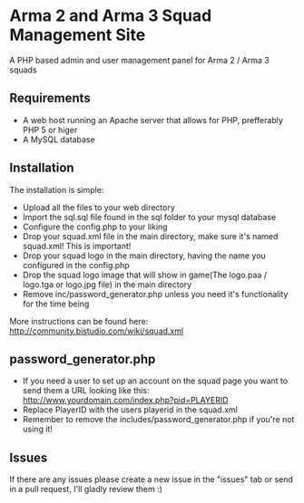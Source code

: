 Arma 2 and Arma 3 Squad Management Site
================================

A PHP based admin and user management panel for Arma 2 / Arma 3 squads


Requirements
--------------
- A web host running an Apache server that allows for PHP, prefferably PHP 5 or higer
- A MySQL database

Installation
--------------
The installation is simple:
- Upload all the files to your web directory
- Import the sql.sql file found in the sql folder to your mysql database
- Configure the config.php to your liking
- Drop your squad.xml file in the main directory, make sure it's named squad.xml! This is important!
- Drop your squad logo in the main directory, having the name you configured in the config.php
- Drop the squad logo image that will show in game(The logo.paa / logo.tga or logo.jpg file) in the main directory
- Remove inc/password_generator.php unless you need it's functionality for the time being

More instructions can be found here: http://community.bistudio.com/wiki/squad.xml 

password_generator.php
--------------
- If you need a user to set up an account on the squad page you want to send them a URL looking like this:
http://www.yourdomain.com/index.php?pid=PLAYERID
- Replace PlayerID with the users playerid in the squad.xml
- Remember to remove the includes/password_generator.php if you're not using it!

Issues
--------------
If there are any issues please create a new issue in the "issues" tab or send in a pull request, I'll gladly review them :)
